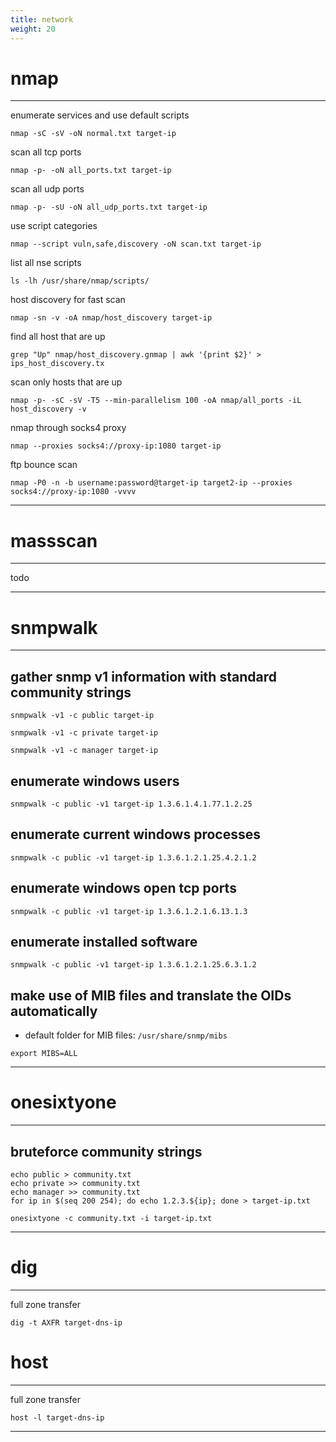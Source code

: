 ```yaml
---
title: network
weight: 20
---
```


# nmap
----------------

enumerate services and use default scripts  

```shell
nmap -sC -sV -oN normal.txt target-ip
```

scan all tcp ports  

```shell
nmap -p- -oN all_ports.txt target-ip
```

scan all udp ports  
```shell
nmap -p- -sU -oN all_udp_ports.txt target-ip
```

use script categories  
```shell
nmap --script vuln,safe,discovery -oN scan.txt target-ip
```

list all nse scripts  
```shell
ls -lh /usr/share/nmap/scripts/
```

host discovery for fast scan
```shell
nmap -sn -v -oA nmap/host_discovery target-ip
```

find all host that are up
```shell
grep "Up" nmap/host_discovery.gnmap | awk '{print $2}' > ips_host_discovery.tx
```

scan only hosts that are up
```shell
nmap -p- -sC -sV -T5 --min-parallelism 100 -oA nmap/all_ports -iL host_discovery -v
```

nmap through socks4 proxy  
```shell
nmap --proxies socks4://proxy-ip:1080 target-ip
```

ftp bounce scan
```shell
nmap -P0 -n -b username:password@target-ip target2-ip --proxies socks4://proxy-ip:1080 -vvvv
```
----------------

# massscan
----------------
todo

----------------

# snmpwalk
----------------

## gather snmp v1 information with standard community strings
```shell
snmpwalk -v1 -c public target-ip
```
```shell
snmpwalk -v1 -c private target-ip
```
```shell
snmpwalk -v1 -c manager target-ip
```

## enumerate windows users
```shell
snmpwalk -c public -v1 target-ip 1.3.6.1.4.1.77.1.2.25
```
    
## enumerate current windows processes
```shell
snmpwalk -c public -v1 target-ip 1.3.6.1.2.1.25.4.2.1.2
```
    
## enumerate windows open tcp ports
```shell
snmpwalk -c public -v1 target-ip 1.3.6.1.2.1.6.13.1.3
```
 
## enumerate installed software
```shell
snmpwalk -c public -v1 target-ip 1.3.6.1.2.1.25.6.3.1.2
```

## make use of MIB files and translate the OIDs automatically
- default folder for MIB files: `/usr/share/snmp/mibs`
```shell
export MIBS=ALL
```
----------------

# onesixtyone
----------------

## bruteforce community strings
```shell
echo public > community.txt
echo private >> community.txt
echo manager >> community.txt
for ip in $(seq 200 254); do echo 1.2.3.${ip}; done > target-ip.txt
```

```shell
onesixtyone -c community.txt -i target-ip.txt
```
----------------


# dig
----------------

full zone transfer
```shell
dig -t AXFR target-dns-ip
```
# host
----------------

full zone transfer
```shell
host -l target-dns-ip
```
----------------